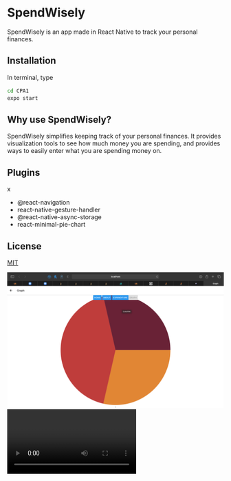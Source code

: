# SpendWisely

SpendWisely is an app made in React Native to track your personal finances.

## Installation

In terminal, type

```bash
cd CPA1
expo start
```

## Why use SpendWisely?

SpendWisely simplifies keeping track of your personal finances. It provides visualization tools to see how much money you are spending, and provides ways to easily enter what you are spending money on.

## Plugins
x
- @react-navigation
- react-native-gesture-handler
- @react-native-async-storage
- react-minimal-pie-chart

## License

[MIT](https://choosealicense.com/licenses/mit/)

![](./screenshot1.png)
![](./CPAmov.mp4)
